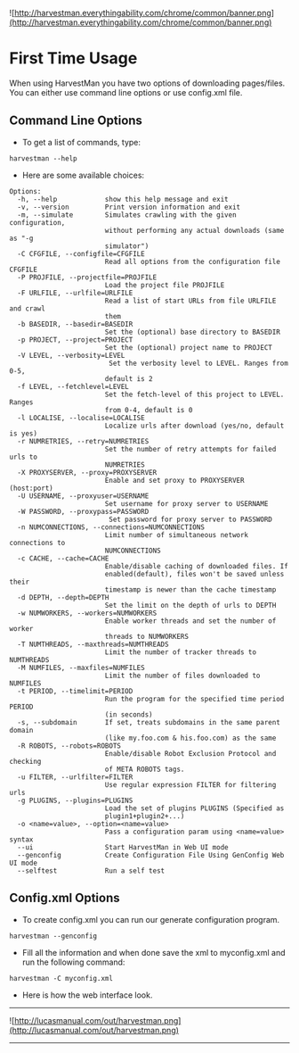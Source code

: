 ![http://harvestman.everythingability.com/chrome/common/banner.png](http://harvestman.everythingability.com/chrome/common/banner.png)
# First Time Usage #

When using HarvestMan you have two options of downloading pages/files. You can either use command line options or use config.xml file.

## Command Line Options ##
  * To get a list of commands, type:
```
harvestman --help
```
  * Here are some available choices:
```
Options:
  -h, --help            show this help message and exit
  -v, --version         Print version information and exit
  -m, --simulate        Simulates crawling with the given configuration,
                        without performing any actual downloads (same as "-g
                        simulator")
  -C CFGFILE, --configfile=CFGFILE
                        Read all options from the configuration file CFGFILE
  -P PROJFILE, --projectfile=PROJFILE
                        Load the project file PROJFILE
  -F URLFILE, --urlfile=URLFILE
                        Read a list of start URLs from file URLFILE and crawl
                        them
  -b BASEDIR, --basedir=BASEDIR
                        Set the (optional) base directory to BASEDIR
  -p PROJECT, --project=PROJECT
                        Set the (optional) project name to PROJECT
  -V LEVEL, --verbosity=LEVEL
                         Set the verbosity level to LEVEL. Ranges from 0-5,
                        default is 2
  -f LEVEL, --fetchlevel=LEVEL
                        Set the fetch-level of this project to LEVEL. Ranges
                        from 0-4, default is 0
  -l LOCALISE, --localise=LOCALISE
                        Localize urls after download (yes/no, default is yes)
  -r NUMRETRIES, --retry=NUMRETRIES
                        Set the number of retry attempts for failed urls to
                        NUMRETRIES
  -X PROXYSERVER, --proxy=PROXYSERVER
                        Enable and set proxy to PROXYSERVER (host:port)
  -U USERNAME, --proxyuser=USERNAME
                        Set username for proxy server to USERNAME
  -W PASSWORD, --proxypass=PASSWORD
                         Set password for proxy server to PASSWORD
  -n NUMCONNECTIONS, --connections=NUMCONNECTIONS
                        Limit number of simultaneous network connections to
                        NUMCONNECTIONS
  -c CACHE, --cache=CACHE
                        Enable/disable caching of downloaded files. If
                        enabled(default), files won't be saved unless their
                        timestamp is newer than the cache timestamp
  -d DEPTH, --depth=DEPTH
                        Set the limit on the depth of urls to DEPTH
  -w NUMWORKERS, --workers=NUMWORKERS
                        Enable worker threads and set the number of worker
                        threads to NUMWORKERS
  -T NUMTHREADS, --maxthreads=NUMTHREADS
                        Limit the number of tracker threads to NUMTHREADS
  -M NUMFILES, --maxfiles=NUMFILES
                        Limit the number of files downloaded to NUMFILES
  -t PERIOD, --timelimit=PERIOD
                        Run the program for the specified time period PERIOD
                        (in seconds)
  -s, --subdomain       If set, treats subdomains in the same parent domain
                        (like my.foo.com & his.foo.com) as the same
  -R ROBOTS, --robots=ROBOTS
                        Enable/disable Robot Exclusion Protocol and checking
                        of META ROBOTS tags.
  -u FILTER, --urlfilter=FILTER
                        Use regular expression FILTER for filtering urls
  -g PLUGINS, --plugins=PLUGINS
                        Load the set of plugins PLUGINS (Specified as
                        plugin1+plugin2+...)
  -o <name=value>, --option=<name=value>
                        Pass a configuration param using <name=value> syntax
  --ui                  Start HarvestMan in Web UI mode
  --genconfig           Create Configuration File Using GenConfig Web UI mode
  --selftest            Run a self test
```


## Config.xml Options ##
  * To create config.xml you can run our generate configuration program.
```
harvestman --genconfig
```
  * Fill all the information and when done save the xml to myconfig.xml and run the following command:
```
harvestman -C myconfig.xml
```
  * Here is how the web interface look.

---

![http://lucasmanual.com/out/harvestman.png](http://lucasmanual.com/out/harvestman.png)

---
